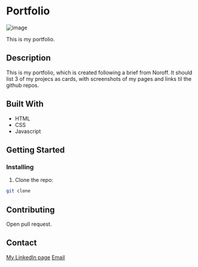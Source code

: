 # Portfolio
![image]()

This is my portfolio.

## Description

This is my portfolio, which is created following a brief from Noroff.
It should list 3 of my projecs as cards, with screenshots of my pages and links til the github repos.

## Built With

- HTML
- CSS
- Javascript

## Getting Started

### Installing

1. Clone the repo:

```bash
git clone 
```

## Contributing

Open pull request.

## Contact

[My LinkedIn page](https://www.linkedin.com/in/christelosterboe/)
[Email](christel.marita@onibodesign.no)
